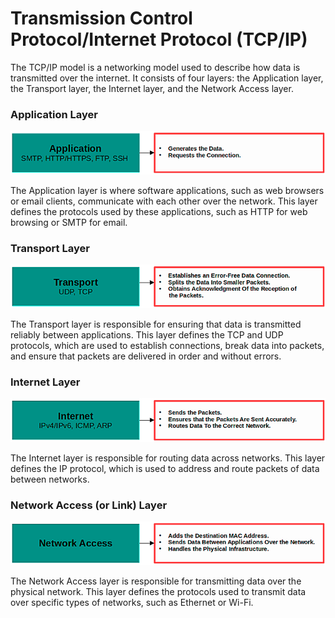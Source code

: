 # Transmission Control Protocol/Internet Protocol (TCP/IP)

The TCP/IP model is a networking model used to describe how data is transmitted over the internet. It consists of four layers: the Application layer, the Transport layer, the Internet layer, and the Network Access layer.

### Application Layer
![tcp1](icons/tcp1.png)

The Application layer is where software applications, such as web browsers or email clients, communicate with each other over the network. This layer defines the protocols used by these applications, such as HTTP for web browsing or SMTP for email.

### Transport Layer
![tcp2](icons/tcp2.png)

The Transport layer is responsible for ensuring that data is transmitted reliably between applications. This layer defines the TCP and UDP protocols, which are used to establish connections, break data into packets, and ensure that packets are delivered in order and without errors.

### Internet Layer
![tcp3](icons/tcp3.png)

The Internet layer is responsible for routing data across networks. This layer defines the IP protocol, which is used to address and route packets of data between networks.

### Network Access (or Link) Layer
![tcp4](icons/tcp4.png)

The Network Access layer is responsible for transmitting data over the physical network. This layer defines the protocols used to transmit data over specific types of networks, such as Ethernet or Wi-Fi.
